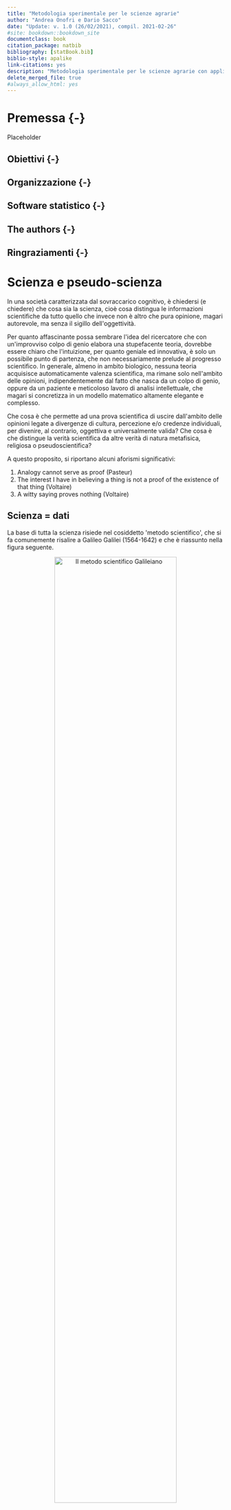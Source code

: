 ```yaml
---
title: "Metodologia sperimentale per le scienze agrarie"
author: "Andrea Onofri e Dario Sacco"
date: "Update: v. 1.0 (26/02/2021), compil. 2021-02-26"
#site: bookdown::bookdown_site
documentclass: book
citation_package: natbib
bibliography: [statBook.bib]
biblio-style: apalike
link-citations: yes
description: "Metodologia sperimentale per le scienze agrarie con applicazioni in R"
delete_merged_file: true
#always_allow_html: yes
---
```


# Premessa {-}

Placeholder


## Obiettivi {-}
## Organizzazione  {-}
## Software statistico {-}
## The authors {-}
## Ringraziamenti {-}

<!--chapter:end:index.Rmd-->

# Scienza e pseudo-scienza

In una società caratterizzata dal sovraccarico cognitivo, è chiedersi (e chiedere) che cosa sia la scienza, cioè cosa distingua le informazioni scientifiche da tutto quello che invece non è altro che pura opinione, magari autorevole, ma senza il sigillo dell'oggettività.

Per quanto affascinante possa sembrare l'idea del ricercatore che con un'improvviso colpo di genio elabora una stupefacente teoria, dovrebbe essere chiaro che l'intuizione, per quanto geniale ed innovativa, è solo un possibile punto di partenza, che non necessariamente prelude al progresso scientifico. In generale, almeno in ambito biologico, nessuna teoria acquisisce automaticamente valenza scientifica, ma rimane solo nell'ambito delle opinioni, indipendentemente dal fatto che nasca da un colpo di genio, oppure da un paziente e meticoloso lavoro di analisi intellettuale, che magari si concretizza in un modello matematico altamente elegante e complesso.

Che cosa è che permette ad una prova scientifica di uscire dall'ambito delle opinioni legate a divergenze di cultura, percezione e/o credenze individuali, per divenire, al contrario, oggettiva e universalmente valida? Che cosa è che distingue la verità scientifica da altre verità di natura metafisica, religiosa o pseudoscientifica?

A questo proposito, si riportano alcuni aforismi significativi:

1.  Analogy cannot serve as proof (Pasteur)
2.  The interest I have in believing a thing is not a proof of the existence of that thing (Voltaire)
3.  A witty saying proves nothing (Voltaire)

## Scienza = dati

La base di tutta la scienza risiede nel cosiddetto 'metodo scientifico', che si fa comunemente risalire a Galileo Galilei (1564-1642) e che è riassunto nella figura seguente.

<div class="figure" style="text-align: center">
<img src="_images/MSAMap.jpg" alt="Il metodo scientifico Galileiano" width="75%" />
<p class="caption">(\#fig:figName11)Il metodo scientifico Galileiano</p>
</div>

Senza andare troppo in profondità, è importante notare due aspetti:

1.  il ruolo fondamentale dell'esperimento scientifico, che produce dati a supporto di ipotesi pre-esistenti;
2.  lo sviluppo di teorie basate sui dati, che rimangono valide fino a che non si raccolgono altri dati che le confutano, facendo nascere nuove ipotesi che possono portare allo sviluppo di nuove teorie, più affidabili o più semplici.

Insomma, l'ingrediente fondamentale di una prova scientifica è quello di essere supportata dai dati sperimentali: di fatto, non esiste scienza senza dati! Resta famoso l'aforisma "In God we trust, all the others bring data", attribuito all'ingegnere e statistico americano W. Edwards Deming (1900-1993), anche se pare che egli, in realtà, non l'abbia mai pronunciato.

## Dati 'buoni' e 'cattivi'

Detto che la scienza si basa sui dati, bisogna anche dire che non tutti i dati sono ugualmente 'buoni'. Nelle scienze biologiche, così come nelle altre scienze, è importante che i dati siano in grado di cogliere gli effetti che vogliamo studiare, senza introdurre distorsioni.

In agricoltura e nelle altre scienze quantitative abbiamo a che fare con fenomeni 'misurabili' e, di conseguenza, i nostri dati consistono di un set di misure di diverso tipo (ci torneremo nel secondo capitolo). L'aspetto più importante è che, per tutta una serie di motivi che dettaglieremo tra poco, le nostre misure non necessariamente riflettono il valore vero della caratteristica misurata nel nostro soggetto. Ciò è noto con il termine di **errore sperimentale**, che non significa che abbiamo necessariamente fatto qualcosa di sbagliato. Anzi, l'errore sperimentale è considerato una componente inevitabile di ogni esperimento, in grado di proiettare un alea d'incertezza su ogni risultato scientifico.

Ci sono tre fondamentali fonti di errore sperimentale:

1.  Errore di misura
2.  Variabilità dei soggetti sperimentali
3.  Campionamento

Gli errori di misura sono legati allo strumento e dipendono dall'errata taratura, dall'impiego di un protocollo sbagliato, da inesattezze strumentali, da errori nella trascrizione dei risultati oppure dall'irregolarità dell'oggetto da misurare. Ad esempio, pensate alla misurazione dell'altezza di una pianta di mais: è facile riscontrare difficoltà legate, ad esempio, all'individuazione del punto esatto in cui inizia il culmo e del punto esatto dove termina l'infiorescenza apicale.

A parte gli errori di misura, ci sono anche altre sorgenti di errore meno evidenti e legate al fatto che, nel lavoro sperimentale, siamo di solito interessati non ad un singolo soggetto, ma ad un gruppo più o meno numeroso. Ad esempio, se dobbiamo misurare l'effetto di un erbicida, non possiamo farlo trattando una sola pianta, ma dobbiamo ripetere le misure su un gruppo di piante, il che ci porta ad avere un gruppo di misure, una diversa dall'altra. Quindi, qual è l'effetto dell'erbicida? Il fatto di avere tanti effetti diversi quante sono le piante studiate crea comunque un certo grado di variabilità che non dipende da alcun errore tecnico, ma è una caratteristica intrinseca del fenomeno biologico in studio.

Di per se', la variabilità naturale dei soggetti sperimentali non sarebbe un grosso problema, in quanto potremmo calcolarci l'effetto medio e ritenerci soddisfatti in relazione alle finalità dell'esperimento. Tuttavia sorge un nuovo problema legato al fatto che spesso i soggetti sono così numerosi che non possiamo misurarli tutti e siamo costretti a misurare un campione composto da un ridotto numero di individui. Abbiamo un nuovo elemento di incertezza: come facciamo ad essere sicuri che la media, o qualunque altra statistica, misurata nel nostro campione rifletta la media dell'intera popolazione? Anche se abbiamo fatto del tutto per scegliere un campione rappresentativo, è evidente che il campione perfetto non esiste: cosa potrebbe succedere se prendessimo un altro campione?

## Dati 'buoni' e metodi 'buoni'

Quindi la ricerca scientifica non è esente da 'errori' in senso lato (componenti di incertezza). Tuttavia, gli errori non sono tutti uguali e si dividono in **sistematici** ed **accidentali (casuali)**. L'errore sistematico è provocato da difetti intrinseci dello strumento o incapacità peculiari dell'operatore e tende a ripetersi costantemente e con lo stesso segno in misure successive. Un esempio tipico è quello di una bilancia non tarata, che tende ad aggiungere 20 grammi ad ogni misura che effettuiamo. D'altra parte, l'errore accidentale, essendo di natura casuale, tende a ripresentarsi con valori e segni diversi. Di conseguenza, è ragionevole pensare che le repliche, nel lungo periodo, producano sovrastime e sottostime con uguale probabilità, in modo che la media tende a coincidere con il valore vero.

È facile capire che le conseguenze degli errori sistematici e accidentali sono ben diverse. A questi proposito, dobbiamo considerare due aspetti molto importanti, cioè:

1.  precisione
2.  accuratezza

Con il termine **precisione** intendiamo due cose: la prima è relativa al numero di decimali che ci fornisce il nostro strumento di misura. E'evidente, ad esempio, come un calibro sia più preciso di un metro da sarto. Oltre a questo significato, abbastanza intuitivo, ce n'è un altro, più specificatamente legato agli esperimenti scientifici: la precisione di un dato ottenuto attraverso un processo di misurazione non è altro che la variabilità riscontrata quando la misurazione viene ripetuta più volte. L'errore casuale produce sempre un calo di precisione.

Il termine accuratezza ha invece un significato completamente diverso, riconducibile alla differenza tra la misura effettuata e il valore vero della caratteristica da misurare. Può sembrare una banalità, ma proviamo a pensare ad uno strumento non tarato, come, ad esempio, un gascromatografo, che restituisce sempre una concentrazione maggiorata del 20%. Se noi ripetessimo le analisi 100 volte, in assenza di altri errori, otterremmo sempre lo stesso risultato, molto preciso, ma totalmente inaffidabile, nel senso che non riflette la concentrazione reale della soluzione in studio. L'errore sistematico, oltre a produrre un calo di precisione, produce anche inaccuratezza.

Comprendiamo bene che l'accuratezza è più importante della precisione: infatti una misura accurata, ma imprecisa, riflette bene la realtà, anche se in modo vago. Al contrario, una misura precisa, ma inaccurata, ci porta completamente fuori strada, perché non riflette la realtà. Con linguaggio tecnico, un dato non accurato si dice 'distorto' (*biased*) e, siccome l'a distosione dipende'inaccuratezza dipende dagli errori sistematici, questi utlimi vanno assolutamente evitati, ad esempio con la perfetta taratura degli strumenti e l'adozione di metodi di misura rigidamente standardizzati e accettati dalla comunità scientifica mondiale.

L'inaccuratezza preoccupa molto i laboratori di analisi, che spesso utilizzanostandard di confronto, la cui misura è perfettamente nota e viene periodicamente confrontata con quella rilevabile dallo strumento stesso, per verificarne la taratura. Altro metodo utilizzato nelle procedure di accreditamento dei laboratori è il *ring test*, dove campioni reali della matrice da misurare sono inviati a più laboratori a livello nazionale, in modo da poter confrontare le misure ottenute e valutarne la variabilità. Con un *ring test*, un laboratorio può valutare la sua stessa affidabilità in confronto con laboratori simili, basandosi sull'eventuale differenza tra il risultato ottenuto e quelli ottenuti in tutti gli altri laboratori valutati.

Sfortunatamente la possibilità di raccogliere dati inaccurati è tutt'altro che remota. Gli scienziati americani Pons e Fleischmann, il 23 Marzo del 1989, diffusero pubblicamente la notizia di essere riusciti a riprodurre la fusione nucleare fredda, causando elevatissimo interesse nella comunità scientifica. Purtroppo le loro misure erano viziate da una serie di problemi e il loro risultato fu clamorosamente smentito da esperimenti successivi.

<div class="figure" style="text-align: center">
<img src="_images/FalseResults.jpg" alt="Conseguenze di un esperimento sbagliato" width="50%" />
<p class="caption">(\#fig:figName2)Conseguenze di un esperimento sbagliato</p>
</div>

A parte questo clamoroso esempio, torniamo alla nostra domanda iniziale: come facciamo ad essere sicuri che i dati siano validi ed affidabili? La risposta è semplice: non possiamo mai essere sicuri, ma **dobbiamo fare del nostro meglio per applicare metodi rigorosi, così da minimizzare la possibilità di ottenere errori sistematici**. In altre parole, dati 'buoni' sono conseguenza di metodi 'buoni' e, pertanto **una prova scientifica è tale non perché siamo certi che corrisponda alla realtà, ma perché siamo ragionevolmente certi che sia stata ottenuta con metodi validi!**.

## Il principio di falsificazione

L'approccio che abbiamo indicato poco sopra ha un'importante conseguenza: anche se abbiamo utilizzato un metodo perfettamente valido non potremo mai avere la certezza di aver ottenuto un risultato corrispondente alla realtà e, quindi, ci dovremo sempre aspettare che ulteriori dati smentiscano la nostra conclusione. Questa è la base del principio di falsificazione, definito da Karl Popper (1902-1994): non potremo mai dimostrare che una nostra ipotesi è vera, ma potremo solo dimostrare che è falsa.

In pratica, tornando al metodo scientifico, partiamo da un'ipotesi e organizziamo un esperimento perfettamente valido che produce, di conseguenza, dati validi. Se i nostri dati sconfermano l'ipotesi, abbiamo dimostrato che questa è falsa e dovremo quindi produrre una nuova ipotesi da sottoporre a verifica. Se invece i dati confermano la nostra ipotesi (o meglio, non la smentiscono) allora, non potremo concludere che l'ipotesi è vera, in quanto rimarrà sempre il dubbio che non abbiamo raccolto abbastanza dati. Tuttavia, in mancanza di altre informazioni, prenderemo per buona la nostra ipotesi, fino a che non sarà smentita. Una sorta di 'assoluzione' per insufficienza di prove, quindi...

Il principio di falsificazione è piuttosto importante nel mondo scientifico ed ha alcune importanti implicazioni:

1.  Scienza non necessariamente significa 'certezza' o 'verità'. Tutto quello che possiamo fare con certezza è rigettare ipotesi (provare che sono false), ma non dimostrarne la validità.
2.  Il nostro compito è quello di cercare di eliminare tutte le fonti di errore sistematico, per rendere il risultato il più accurato possibile.
3.  Eliminato l'errore sistematico, l'evantuale errore casuale residuo deve essere sempre quantificato e visualizzato insieme ai risultati.
4.  In considerazione dell'errore residuo, dobbiamo decidere se i dati raccolti consentono di rigettare la nostra ipotesi di partenza. Altrimenti, l'esperimento è inconclusivo e, pur non avendone la certezza, terremo per vera la nostra ipotesi di partenza fino a che non sarà smentita da future osservazioni.

Oltre al principio di falsificazione, la scienza fa largo uso del principio del 'rasoio di Occam'. Guglielmo di Occam (XIV secolo) era un frate francescano che, in un periodo in cui le dimostrazioni scientifiche iniziavano a divenire troppo complesse, voleva ribadire l'importanza della semplicità. Il suo principio è solitamente formulato come '*Entia non sunt multiplicanda praeter necessitatem*' ed è noto come il 'rasoio' in quanto porta a respingere con nettezza (tagliare con il rasoio) le spiegazioni troppo complesse. Nela comunità scientifica, applichiamo questo principio preferendo sempre, tra due ipotesi alternative ugualmente buone, quella più semplice.

## Falsificare un risultato

Se un esperimento è inconclusivo e porta ad eccettare un'ipotesi, è sempre possibile eseguire un ulteriore esperimento per rigettarla. Se anche questo secondo esperimento non riesce a rigettare l'ipotesi di partenza, allora la bontà di quest'ultima è certamente rafforzata. Parliamo quindi di esperimenti confermativi che costituiscono un elemento molto importante del metodo scientifico.

A questo proposito, distinguiamo:

1.  replicabilità
2.  riproducibilità

Un esperimento è replicabile se, quando ripetuto in condizioni assolutamente analoghe (stessi soggetti, ambiente, strumenti...), restituisce risultati equivalenti. Per questo motivo, quando si pubblicano i risultati di un esperimento, è sempre necessario descrivere accuratamente i metodi impiegati, in modo da consentire a chiunque la verifica dei risultati.

In alcuni casi, tuttavia, questa verifica indipendente è pressoché impossibile; ad esempio, nelle scienze agronomiche, le caratteristiche genetiche e pedo-climatiche giocano un ruolo molto importante e non è facile replicare un esperimento di pieno campo esattamente nelle stesse condizioni. Per questo motivo, alcuni biostatistici distinguono la replicabilità dalla riproducibilità, definita come il grado di concordanza tra esperimenti ripetuti in condizioni diverse (diversi soggetti, diverso ambiente...). Se la replicabilità di un esperimento non può essere dimostrata, bisogna avere almeno un'idea della sua riproducibilità, ripetendo l'esperimento in condizioni diverse e discutendo attentamente le eventuali differenze riscontrate nei risultati.

---

## Elementi fondamentali del disegno sperimentale

La metodica di organizzazione di un esperimento valido prende il nome di *disegno sperimentale* e le sue basi si fanno in genere risalire a Sir Ronald A. Fisher, vissuto in Inghilterra dal 7 Febbraio 1890 al 29 luglio 1962. Laureatosi nel 1912, lavora come statistico per il comune di Londra, fino a quando diviene socio della prestigiosa Eugenics Education Society di Cambridge, fondata nel 1909 da Francis Galton, cugino di Charles Darwin. Dopo la fine della guerra, Karl Pearson gli propone un lavoro presso il rinomato Galton Laboratory, ma egli non accetta a causa della profonda rivalità esistente tra lui e Pearson stesso. Nel 1919 viene assunto presso la Rothamsted Experimental Station, dove si occupa dell'elaborazione dei dati sperimentali e, nel corso dei successivi 7 anni, definisce le basi del disegno sperimentale ed elabora la sua teoria della "analysis of variance". Il suo libro più importante è "The design of experiment", del 1935. E' sua la definizione delle tre componenti fondamentali del disegno sperimentale:

1.  controllo degli errori;
2.  replicazione;
3.  randomizzazione.

### Controllo degli errori

Controllare gli errori, o, analogamente, eseguire un esperimento controllato significa fondamentalmente due cose:

1.  adottare provvedimenti idonei ad evitare le fonti di errore, mantenendole al livello più basso possibile (alta precisione);
2.  agire in modo da isolare l'effetto in studio (accuratezza), evitando che si confonda con effetti casuali e di altra natura. Ad esempio, se dobbiamo confrontare due fitofarmaci, dobbiamo fare in modo che i soggetti inclusi nell'esperimento differiscano tra di loro solo per il fitofarmaco impiegato e non per altro.

Mettere in pratica questi principi fondamentali richiede una vita di esperienza! Tuttavia, vogliamo solo sottolineare alcuni aspetti, come il rigore metodologico. È evidente che, ad esempio, se vogliamo sapere la cinetica di degradazione di un erbicida a 20 °C dovremo realizzare una prova esattamente a quella temperatura, con un erbicida uniformemente distribuito nel terreno, dentro una camera climatica capace di un controllo perfetto della temperatura. Gli strumenti dovranno essere ben tarati e sarà necessario attenersi scrupolosamente a metodi validati e largamente condivisi. Tuttavia, a proposito di rigore, non bisogna scordare quanto diceva C.F. Gauss a proposito della precisione nei calcoli, e che può essere anche riferito al rigore nella ricerca : "*Manca di mentalità matematica tanto chi non sa riconoscere rapidamente ciò che è evidente, quanto chi si attarda nei calcoli con una precisione superiore alla necessità*"

Oltre al rigore metodologico, è bene anche ricordare come un esperimento ben fatto passi sempre attraverso la giusta selezione dei soggetti sperimentali, che debbono essere omogenei, ma rappresentativi della popolazione alla quale intendiamo riferire i risultati ottenuti. Ad esempio, se si vuole ottenere un risultato riferito alla collina umbra, bisognerà scegliere parcelle di terreno omogenee, ma che rappresentano bene la variabilità pedo-climatica di quell'ambiente, né di più, né di meno.

Per concludere, vogliamo anche ricordare le cosiddette 'intrusioni' cioè quegli eventi che accadono in modo inaspettato e condizionano negativamente la riuscita di un esperimento in corso. E' evidente che, ad esempio, un'alluvione, l'attacco di insetti o patogeni, la carenza idrica hanno una pesante ricaduta sulla precisione di un esperimento e sulla sua riuscita. Per quanto possibile, controllare gli errori significa anche essere capaci di prevedere le eventuali intrusioni. In un suo famoso lavoro scientifico del 1984, lo scienziato americano Stuart Hurlbert usa il termine 'intrusione demoniaca' per indicare quelle intrusioni che, pur casuali, avrebbero potuto essere previste con un disegno più accurato, sottolineando in questo caso la responsabilità dello sperimentatore.

Un esempio è questo: uno sperimentatore vuole studiare l'entità della predazione dovuta alle volpi e quindi usa campi senza staccionate (dove le volpi possono entrare) e campi protetti da staccionate (e quindi liberi da volpi). Se le staccionate, essendo utilizzate dai falchi come punto d'appoggio, finiscono per incrementare l'attività predatoria di questi ultimi, si viene a creare un'intrusione demoniaca, che rende l'esperimento distorto. Il demonio, in questo caso, non è il falco, che danneggia l'esperimento, ma il ricercatore stesso, che non ha saputo prevedere una possibile intrusione.

### Replicazione

In ogni esperimento, i trattamenti dovrebbe essere replicati su due o più unità sperimentali. Ciò permette di:

1.  dimostrare che i risultati sono replicabili (ma non è detto che siano riproducibili!);
2.  rassicurare che eventuali circostanze aberranti casuali non abbiano provocato risultati distorti;
3.  misurare la precisione dell'esperimento, come variabilità di risposta tra repliche trattate nello stesso modo;
4.  incrementare la precisione dell'esperimento (più sono le repliche più l'esperimento è preciso, perché si migliora la stima della caratteristica misurata, diminuendo l'incertezza).

Per poter essere utili, le repliche debbono essere indipendenti, cioè debbono **aver subito tutte le manipolazioni necessarie per l'allocazione del trattamento in modo totalmente indipendente l'una dall'altra**. Le manipolazioni comprendono tutte le pratiche necessarie, come ad esempio la preparazione delle soluzioni, la diluizione dei prodotti, ecc..

La manipolazione indipendente è fondamentale, perché in ogni parte del processo di trattamento possono nascondersi errori più o meno grandi, che possono essere riconosciuti solo se colpiscono in modo casuale le unità sperimentali. Se la manipolazione è, anche solo in parte, comune, questi errori colpiscono tutte le repliche allo stesso modo, diventano sistematici e quindi non più riconoscibili. Di conseguenza, si inficia l'accuratezza dell'esperimento. Quando le repliche non sono indipendenti, si parla di **pseudorepliche**, contrapposte alle **repliche vere**.

Il numero di repliche dipende dal tipo di esperimento: più sono e meglio è, anche se è necessario trovare un equilibrio accettabile tra precisione e costo dell'esperimento. Nella sperimentazione di campo, due repliche sono poche, tre appena sufficienti, quattro costituiscono la situazione più comune, mentre un numero maggiore di repliche è abbastanza raro, non solo per la difficoltà di seguire l'esperimento, ma anche perché aumentano la dimensione della prova e, di conseguenza, la variabilità del terreno.

### Randomizzazione

L'indipendenza di manipolazione non garantisce da sola un esperimento corretto. Infatti potrebbe accadere che le caratteristiche innate dei soggetti, o una qualche 'intrusione' influenzino in modo sistematico tutte le unità sperimentali trattate nello stesso modo, così da confondersi con l'effetto del trattamento. Un esempio banale è che potremmo somministrare un farmaco a quattro soggetti in modo totalmente indipendente, ma se i quattro soggetti fossero sistematicamente più alti di quelli non trattati finiremmo per confondere una caratteristica innata con l'effetto del farmaco. Oppure, se le piante di una certa varietà di sorgo si trovassero tutte più vicine alla scolina rispetto a quelle di un'altra varietà, potrebbero essere più danneggiate dal ristagno idrico, il cui effetto si confonderebbe con quello del trattamento stesso.

Questi problemi sono particolarmente insidiosi e si nascondono anche dietro ai particolari apparentemente più insignificanti. La randomizzazione è l'unico sistema per evitare, o almeno rendere molto improbabile, la confusione dell'effetto del trattamento con fattori casuali e/o comunque diversi dal trattamento stesso. La randomizzazione si declina in vari modi:

1.  allocazione casuale del trattamento alle unità sperimentali. Gli esperimenti che prevedono l'allocazione del trattamento sono detti 'manipolativi' o 'disegnati'.
2.  A volte l'allocazione del trattamento non è possibile o non è etica. Se volessimo studiare l'effetto delle cinture di sicurezza nell'evitare infortuni gravi, non potremmo certamente provocare incidenti deliberati. In questo caso la randomizzazione è legata alla scelta casuale di soggetti che sono 'naturalmente' trattati. Esperimenti di questi tipo, si dicono **osservazionali**. Un esempio è la valutazione dell'effetto dell'inquinamento con metalli pesanti nella salute degli animali: ovviamente non è possibile, se non su piccola scala, realizzare il livello di inquinamento desiderato e, pertanto, dovremo scegliere soggetti che sono naturalmente sottoposti a questo genere di inquinamento, magari perché vivono vicino a zone industriali.
3.  Se i soggetti sono immobili, la randomizzazione ha anche una connotazione legata alla disposizione spaziale e/o temporale casuale.

L'assegnazione casuale del trattamento, o la selezione casuale dei soggetti trattati, fanno si che tutti i soggetti abbiano la stessa probabilità di ricevere qualunque trattamento oppure qualunque intrusione casuale. In questo modo, la probabilità che tutte le repliche di un trattamento abbiano qualche caratteristica innata o qualche intrusione comune che li penalizzi/avvantaggi viene minimizzata. Di conseguenza, confondere l'effetto del trattamento con variabilità casuale ('confounding'), anche se teoricamente possibile, diviene altamente improbabile.

### Esperimenti invalidi

A questo punto dovrebbe essere chiaro che un esperimento valido deve essere controllato, replicato e randomizzato: la mancanza anche di uno solo di questi elementi pone dubbi ragionevoli sull'affidabilità dei risultati. In particolare, gli esperimenti 'invalidi' sono caratterizzati da:

1.  Cattivo controllo degli errori
2.  Fondati sospetti di confounding
3.  Mancanza di repliche vere
4.  Confusione tra repliche vere e pseudo-repliche
5.  Mancanza di randomizzazione
6.  Presenza di vincoli alla randomizzazione, trascurati in fase di analisi.

Le conseguenze di queste problematiche sono abbastanza diverse.

#### Cattivo controllo degli errori

Bisogna verificare se il problema è relativo a questioni come la mancanza di scrupolosità, l'uso di soggetti poco omogenei o di un ambiente poco omogeneo, o altri aspetti che inficiano solo la precisione, ma non l'accuratezza dell'esperimento. In questo caso, l'esperimento è ancora valido (accurato), ma la bassa precisione probabilmente impedirà di trarre conclusioni forti. Quindi, un esperimento impreciso si 'elimina' da solo, perché sarà inconclusivo. Di questi esperimenti bisogna comunque diffidare, soprattutto quando siano pianificati per mostrare l'assenza di differenze tra due trattamenti alternativi. Mostrare l'assenza di differenze è facile: basta fare male un esperimento, in modo che vi sia un alto livello di incertezza e quindi l'evidenza scientifica sia molto debole.

Diversa è la situazione in cui un cattivo controllo degli errori, ad esempio l'adozione di metodi sbagliati, porta a mancanza di accuratezza, cioè a risultati che non riflettono la realtà (campionamento sbagliato, ad esempio; oppure strumenti non tarati; impiego di metodi non validati e/o non accettabili). In questo caso venendo a mancare l'accuratezza, l'esperimento deve essere rigettato, in quanto non fornisce informazioni realistiche.

#### 'Confounding' e correlazione spuria

Abbiamo appena menzionato il problema fondamentale della ricerca, cioè il **confounding**, vale a dire la confusione tra l'effetto del trattamento e un qualche altro effetto casuale, legato alle caratteristiche innate del soggetto o a qualche intrusione più o meno 'demoniaca'. Abbiamo detto che non possiamo mai avere la certezza dell'assenza di confounding, ma abbiamo anche detto che l'adozione di una pratica sperimentale corretta ne minimizza la probabilità.

Chiaramente, rimangono dei rischi che sono tipici di situazioni nelle quali il controllo adottato non è perfetto, come capita, ad esempio, negli esperimenti osservazionali. In questo ambito è piuttosto temuta la cosiddetta 'correlazione spuria', una forma di confounding casuale per cui due variabili variano congiuntamente (sono direttamente o inversamente proporzionali), ma in modo del tutto casuale. Esistono, ad esempio, dati che mostrano una chiara correlazione tra le vendite di panna acida e le morti per incidenti in motocicletta. Chiaramente, non esistono spiegazioni scientifiche per questo effetto, che è, ovviamente, del tutto casuale. Il problema è che questa correlazione spuria non è sempre così semplice da rintracciare.

<div class="figure" style="text-align: center">
<img src="_images/PannaAcida.png" alt="Esempio di correlazione spuria" width="90%" />
<p class="caption">(\#fig:figName22)Esempio di correlazione spuria</p>
</div>

A volte il confounding non è casuale, ma è legato ad una variabile esterna che si agisce all'insaputa dello sperimentatore. Ad esempio, è stato osservato che il tasso di crimini è più alto nelle città che hanno più chiese. La spiegazione di questo paradosso sta nel fatto che esiste un 'confounder', cioè l'ampiezza della popolazione. Nelle grandi città si riscontrano sia una maggiore incidenza criminale, sia un grande numero di chiese. In sostanza, la popolazione determina sia l'elevato numero di chiese che l'elevato numero di crimini, ma queste ultime due variabili non sono legate tra loro da una relazione causa-effetto (A implica B e A implica C, ma B non implica C).

Il confounding non casuale è spesso difficile da evidenziare, soprattutto se le correlazioni misurate sono spiegabili. Inoltre, non è eliminabile con un'accurata randomizzazione, ma solo con l'esecuzione di un esperimento totalmente controllato, nel quale ci si preoccupa di rilevare tutte le variabili necessarie per spiegare gli effetti riscontrati. Di questo è importante tener conto soprattutto negli esperimenti osservazionali, dove il controllo è sempre più difficile e meno completo.

#### Pseudo-repliche e randomizzazione poco attenta

Per evidenziare questi problemi e comprendere meglio la differenza tra un esperimento corretto e uno non corretto, è utilissima la classificazione fatta da Hurlbert (1984), che riportiamo di seguito.

<div class="figure" style="text-align: center">
<img src="_images/Randomisation.jpg" alt="Indicazioni per una corretta randomizzazione (Hurlbert, 1984)" width="90%" />
<p class="caption">(\#fig:figName23)Indicazioni per una corretta randomizzazione (Hurlbert, 1984)</p>
</div>

Vengono mostrati 8 soggetti, sottoposti a due trattamenti (bianco e nero), con 8 disegni sperimentali diversi.

Il disegno A1 è corretto, in quanto si tratta di un esperimento completamente randomizzato. Ugualmente, è valido il disegno A2, nel quale le unità sperimentali sono state divise in quattro gruppi omogenei e sono state trattate in modo randomizzato all'interno di ogni gruppo.

Il disegno A3 è quantomeno 'sospetto': vi sono repliche vere, ma l'allocazione dei trattamenti non è randomizzata ed avviene con un processo sistematico per il quale 'nero' e 'bianco' si alternano. Cosa succederebbe se vi fosse un gradiente di fertilità decrescente da destra verso sinistra? Le unità nere sarebbero avvantaggiate rispetto alle bianche! Insomma, rimangono sospetti di confounding, a meno che non si sia assolutamente certi dell'assenza di gradienti, come capita ad esempio se all'interno dei blocchi, dobbiamo creare una sequenza spazio-temporale. Vediamo tre esempi:

1.  ho quattro piante e, per ogni pianta, voglio confrontare un ramo basso con uno alto: è evidente che i due trattamenti sono sempre ordinati in modo sistematico (basso prima di alto).
2.  Dobbiamo valutare l'effetto di fitofarmaci somministrati in due epoche diverse (accestimento e inizio-levata); anche qui non possiamo randomizzare, giacché un'epoca precede sempre l'altra.
3.  Dobbiamo confrontare la presenza di residui di un fitofarmaco a due profondità e non possiamo randomizzare, perché una profondità precede sempre l'altra nello spazio.

In queste situazioni l'esperimento rimane valido, anche se la randomizzazione segue un processo sistematico e non casuale.

Il disegno B1 è usualmente invalido: non vi è randomizzazione e ciò massimizza i problemi del disegno A3: la separazione delle unità sperimentali 'bianche' e 'nere' non consente una valutazione adeguata dell'effetto del trattamento, che è confuso con ogni potenziale differenza tra la parte destra e la sinistra dell'ambiente in cui la sperimentazione viene eseguita. Ovviamente, la separazione può essere non solo spaziale, ma anche temporale. Anche in questo caso diamo alcuni esempi in cui una situazione come quella descritta in B1 è valida:

1.  Vogliamo confrontare la produzione in pianura e in collina. Ovviamente dobbiamo scegliere campioni in due situazioni fisicamente separate
2.  Vogliamo confrontare la pescosità di due laghetti
3.  Vogliamo confrontare la produttività di due campi contigui.

Queste situazioni sono valide, anche se con una restrizione: non siamo in grado di stabilire a chi debba essere attribuito l'effetto. Ad esempio, per la prima situazione, pianura e collina possono dare produzioni diverse per il suolo diverso, il clima diverso, la precessione colturale diversa o un qualunque altro elemento che differenzi le due località.

Il disegno B2 è analogo al disegno B1, ma il problema è più grave, perché la separazione fisica è più evidente. Questo disegno è totalmente sbagliato, a meno che non siamo specificatamente interessati all'effetto località (vedi sopra).

Il disegno B3 è analogo al disegno B2, ma costituisce una situazione molto frequente nella pratica scientifica. Immaginiamo infatti di voler confrontare la germinazione dei semi a due temperature diverse, utilizzando due camere climatiche e mettendo, in ognuna di esse, quattro capsule Petri identiche. In questa situazione, l'effetto temperatura è totalmente confuso con l'effetto 'camera climatica (località)' e risente di ogni malfunzionamento relativo ad una sola delle due camere. Inoltre, le unità sperimentali con lo stesso trattamento di temperature non sono manipolate in modo indipendente, dato che condividono la stessa camera climatica. Di conseguenza, non si può parlare di repliche vere, bensì di **pseudorepliche**.

Altri esempi di **pseudorepliche** sono schematizzati con il codice B4. Ad esempio:

1.  trattare piante in vaso ed analizzare in modo indipendente i singoli individui invece che tutto il vaso;
2.  trattare una parcella di terreno e prelevare da essa più campioni, analizzandoli separatamente;
3.  trattare una capsula Petri ed analizzare separatamente i semi germinati al suo interno.

Questi disegni, in assenza di repliche vere aggiuntive non sono da considerarsi validi. Ad esempio, se io ho due vasetti trattati in modo totalmente indipendente e da ciascuno di essi prelevo due piante e le analizzo separatamente, il disegno è caratterizzato da due repliche vere e due pseudorepliche per ogni replica ed è, pertanto, valido.

Il disegno B5 è invece evidentemente invalido, per totale mancanza di repliche.

## Chi valuta se un esperimento è attendibile?

Quanto detto finora vorrebbe chiarire come il punto centrale della scienza non è la certezza delle teorie, bensì il metodo che viene utilizzato per definirle. Ognuno di noi è quindi responsabile di verificare che le informazioni in suo possesso siano 'scientificamente' attendibili, cioè ottenute con un metodo sperimentale adeguato. Il fatto è che non sempre siamo in grado di compiere questa verifica, perché non abbiamo strumenti 'culturali' adeguati, se non nel ristretto ambito delle nostre competenze professionali. Come fare allora?

L'unica risposta accettabile è quella di controllare l'attendibilità delle fonti di informazione. In ambito biologico, le riviste autorevoli sono caratterizzate dal procedimento di '*peer review*', nel quale i manoscritti scientifici, prima della pubblicazione, sono sottoposti ad un comitato editoriale ed assegnati ad un 'editor', il quale legge il lavoro e contemporaneamente lo invia a due o tre scienziati anonimi e particolarmente competenti in quello specifico settore scientifico (*reviewers* o revisori).

I revisori, insieme all'*editor*, compiono un attento lavoro di esame e stabiliscono se l'evidenza scientifica presentata è sufficientemente 'forte'. Le eventuali critiche vengono presentate all'autore, che è tenuto a rispondere in modo convincente, anche ripetendo gli esperimenti se necessario. Il processo richiede spesso interi mesi ed è abbastanza impegnativo per uno scenziato. E' piuttosto significativa l'immagine presentata in [scienceBlog.com](http://scienceblogs.com/startswithabang/2013/06/07/the-4-jobs-of-a-referee-in-peer-review/), che allego qui.

<div class="figure" style="text-align: center">
<img src="_images/PeerReview.jpg" alt="Il processo di peer review" width="75%" />
<p class="caption">(\#fig:figName3)Il processo di peer review</p>
</div>

In sostanza il meccanismo di *peer review* porta a rigettare un lavoro scientifico in presenza di qualunque ragionevole dubbio metodologico. Desideriamo sottolineare che abbiamo parlato di dubbio metodologico, dato che il dubbio sul risultato non può essere allontanato completamente e i reviewer controlleranno solo che il rischio di errore sia al disotto della soglia massima arbitrariamente stabilita (di solito pari al 5%). Questo procedimento, se effettuato con competenza, dovrebbe aiutare a separare la scienza dalla pseudo-scienza e, comunque, ad eliminare la gran parte degli errori metodologici dai lavori scientifici.

## Conclusioni

In conclusione, possiamo ripartire dalla domanda iniziale: "Che cosa è la scienza?", per rispondere che è scienza tutto ciò che è supportato da dati che abbiano passato il vaglio della *peer review*, dimostrando di essere stati ottenuti con un procedimento sperimentale privo di vizi metodologici e di essere sufficientemente affidabili in confronto alle fonti di incertezza cui sono associati.

Qual è il *take-home message* di questo capitolo? Fidatevi solo delle riviste scientifiche attendibili, cioè quelle che adottano un serio processo di *peer review* prima della pubblicazione.

------------------------------------------------------------------------

## Altre letture

1.  Fisher, Ronald A. (1971) [1935]. The Design of Experiments (9th ed.). Macmillan. ISBN 0-02-844690-9.
2.  Hurlbert, S., 1984. Pseudoreplication and the design of ecological experiments. Ecological Monographs, 54, 187-211
3.  Kuehl, R. O., 2000. Design of experiments: statistical principles of research design and analysis. Duxbury Press (CHAPTER 1)

<!--chapter:end:01-introBiometry.Rmd-->


# Progettare un esperimento

Placeholder


## Ipotesi scientifica $\rightarrow$ obiettivo dell'esperimento
## Identificazione dei fattori sperimentali
### Esperimenti (multi)fattoriali
### L'importanza del controllo
### Fattori sperimentali di trattamento e di blocco
## Identificazione delle unità sperimentali
### Cornice di campionamento
### Scelta delle unità sperimentali
### Unità sperimentali in campo: le parcelle
## Allocazione dei trattamenti e disegno sperimentale
### Disegni completamente randomizzati
### Disegni a blocchi randomizzati
### Disegni a quadrato latino
## Le variabili sperimentali
### Variabili nominali (categoriche)
### Variabili ordinali
### Variabili quantitative discrete
### Variabili quantitative continue
### Rilievi visivi e sensoriali
### Variabili di confondimento
## Impianto delle prove
## Scrivere un progetto/report di ricerca: semplici indicazioni
## Per approfondire un po'...

<!--chapter:end:02-ResProject.Rmd-->


# Richiami di statistica descrittiva

Placeholder


## Dati quantitativi: analisi chimiche e altre misurazioni fondamentali
### Indicatori di tendenza centrale
### Indicatori di dispersione
### Arrotondamenti
### Descrizione dei sottogruppi
### Relazioni tra variabili quantitative: correlazione
## Dati qualitativi: conteggi e frequenze
### Distribuzioni di frequenze e classamento
### Statistiche descrittive per le distribuzioni di frequenze 
### Distribuzioni di frequenza bivariate: le tabelle di contingenze
### Connessione
## Esercizi
### Esercizio 1
### Esercizio 2 
## Per approfondire un po'...

<!--chapter:end:03-StatisticaDescrittiva.Rmd-->


# Modelli statistici ed analisi dei dati

Placeholder


## Verità 'vera' e modelli deterministici
### Qualche esempio di modello deterministico
## Genesi deterministica delle osservazioni sperimentali
## Errore sperimentale e modelli stocastici
### Funzioni di probabilità
### Funzioni di densità
## La distribuzione normale (curva di Gauss)
## Modelli 'a due facce'
## E allora?
## Le simulazioni Monte Carlo
## Analisi dei dati e 'model fitting'
## Per approfondire un po'...
### Generazione dei dati sperimentali: un esempio più realistico
### Modelli stocastici non-normali
#### t di Student
#### F di Fisher
#### La distribuzione binomiale
### Altre letture

<!--chapter:end:04-ModelliSperimentazione.Rmd-->


# Stime ed incertezza

Placeholder


## L'analisi dei dati: gli 'ingredienti' fondamentali
## Esempio: una soluzione erbicida
### Il modello dei dati
### Analisi dei dati: stima dei parametri
### La 'sampling distribution'
### L'errore standard
## Riepilogo 1: Caratterizzare l'incertezza di un esperimento
## L'intervallo di confidenza
## Qual è il senso dell'intervallo di confidenza?
## Come presentare i risultati degli esperimenti
## Alcune precisazioni
### Campioni numerosi e non
### Popolazioni gaussiane e non 
## Analisi statistica dei dati: riassunto del percorso logico
## Da ricordare
## Esercizi
## Per approfondire un po'...
## *Coverage* degli intervalli di confidenza
### Intervalli di confidenza per fenomeni non-normali
### Altre letture

<!--chapter:end:05-InferenzaStatistica.Rmd-->


# Decisioni e incertezza

Placeholder


## Confronto tra una media osservata e una media teorica
### Simulazione Monte Carlo
### Soluzione formale
### Interpretazione del P-level
## Confronto tra due medie: il test t di Student
## Confronto tra due proporzioni: il test $\chi^2$
## Conclusioni
## Riepilogo
## Esercizi
## Per approfondire un po'...
### Tipologie alternative di test t di Student
### Simulazione del P-value nel test d'ipotesi
### Altre letture

<!--chapter:end:06-TestIpotesi.Rmd-->


# Modelli ANOVA ad una via

Placeholder


## Caso-studio: confronto tra erbicidi in vaso
## Descrizione del dataset
## Definizione di un modello lineare
## Assunzioni di base
## Fitting del modello: metodo manuale
### Stima dei parametri
### Calcolo dei residui
### Stima di $\sigma$
## Scomposizione della varianza
## Test d'ipotesi
### Inferenza statistica
## Fitting del modello con R
## Medie marginali attese
## Per concludere ...
## Per approfondire un po'...
### Simulazione della *sampling distribution* per F
### Altre letture

<!--chapter:end:09-oneWayANOVA.Rmd-->


# La verifica delle assunzioni di base

Placeholder


## Procedure diagnostiche
## Analisi grafica dei residui
### Grafico dei residui contro i valori attesi
### QQ-plot
## Strumenti diagnostici formali
## Risultati contraddittori
## 'Terapia'
### Correzione/Rimozione degli outliers
### Correzione del modello
### Trasformazione della variabile indipendente
### Impiego di metodiche statistiche avanzate
### Trasformazioni stabilizzanti
## Esempio
## Per approfondire un po' ...

<!--chapter:end:10-AssunzioniBase.Rmd-->


# Contrasti e confronti multipli

Placeholder


## Esempio
## I contrasti
### Varianza del contrasto e test d'ipotesi
### I contrasti con R
## I confronti multipli a coppie (pairwise comparisons)
## Display a lettere
## Problemi di molteplicità: tassi di errore per confronto e per esperimento
### Correzione per la molteplicità
## E le classiche procedure di confronto multiplo?
## Consigli pratici
## Per approfondire un po'...
### Intervallo di confidenza di un contrasto
### Correzione per la molteplicità: qualche dettaglio ulteriore
### Altre letture

<!--chapter:end:11-ConfrontoMultiplo.Rmd-->


# Modelli ANOVA con fattori di blocco

Placeholder


## Caso-studio: confronto tra erbicidi in campo
## Definizione di un modello lineare
## Stima dei parametri
### Coefficienti del modello
### Residui e devianze
## Scomposizione della varianza
## Disegni a quadrato latino
## Caso studio: confronto tra metodi costruttivi
## Definizione di un modello lineare

<!--chapter:end:12-MultiWayANOVAModels.Rmd-->


# Modelli ANOVA a due vie

Placeholder


## Il concetto di ’interazione’
## Tipi di interazione
## Caso-studio: interazione tra lavorazioni e diserbo chimico
## Definizione del modello lineare
## Stima dei parametri
## Verifica delle assunzioni di base
## Scomposizione delle varianze
## Medie marginali attese
## Calcolo degli errori standard (SEM e SED)
## Medie marginali attese e confronti multipli con R
## Per approfondire un po'....
### Anova a due vie: scomposizione 'manuale' della varianza

<!--chapter:end:13-AnovaDueLivelli.Rmd-->


# La regressione lineare semplice

Placeholder


## Caso studio: effetto della concimazione azotata al frumento
## Analisi preliminari
## Definizione del modello lineare
## Stima dei parametri
## Valutazione della bontà del modello
### Valutazione grafica
### Errori standard dei parametri
### Test F per la mancanza d'adattamento
### Test F per la bontà di adattamento e coefficiente di determinazione
## Previsioni
## Per approfondire un po'...

<!--chapter:end:14-LinearRegression.Rmd-->


# La regressione non-lineare

Placeholder


## Caso studio: degradazione di un erbicida nel terreno
## Scelta della funzione
## Stima dei parametri
### Linearizzazione della funzione
### Approssimazione della vera funzione tramite una polinomiale in X
### Minimi quadrati non-lineari
## La regressione non-lineare con R
## Verifica della bontà del modello
### Analisi grafica dei residui
### Test F per la mancanza di adattamento (approssimato)
### Errori standard dei parametri
### Coefficienti di determinazione
## Funzioni lineari e nonlineari dei parametri
## Previsioni		 
## Gestione delle situazioni 'patologiche'
### Trasformazione del modello
### Trasformazione dei dati
## Per approfondire un po'...
### Riparametrizzazione delle funzioni non-lineari
### Altre letture

<!--chapter:end:15-NonLineare.Rmd-->


# Appendice 1: breve introduzione ad R

Placeholder


## Cosa è R? {-}
## Oggetti e assegnazioni {-}
### Costanti e vettori {-}
### Matrici {-}
### Dataframe {-}
### Quale oggetto sto utilizzando? {-}
## Operazioni ed operatori {-}
## Funzioni ed argomenti {-}
## Consigli per l'immissione di dati sperimentali {-}
### Immissione manuale di dati {-}
### Immissione di numeri progressivi {-}
### Immissione dei codici delle tesi e dei blocchi {-}
### Leggere e salvare dati esterni {-}
## Alcune operazioni comuni sul dataset {-}
### Selezionare un subset di dati {-}
### Ordinare un vettore o un dataframe {-}
## Workspace {-}
## Script o programmi {-}
## Interrogazione di oggetti {-}
## Altre funzioni matriciali {-}
## Cenni sulle funzionalità grafiche in R {-}
## Per approfondire un po'... {-}

<!--chapter:end:23-IntroduzioneR.Rmd-->

